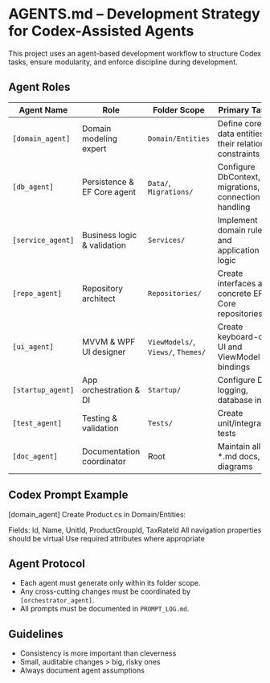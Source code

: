 # AGENTS.md – Development Strategy for Codex-Assisted Agents

This project uses an agent-based development workflow to structure Codex tasks, ensure modularity, and enforce discipline during development.

## Agent Roles

| Agent Name | Role | Folder Scope | Primary Tasks |
|------------|------|--------------|----------------|
| `[domain_agent]` | Domain modeling expert | `Domain/Entities` | Define core data entities, their relations, constraints |
| `[db_agent]` | Persistence & EF Core agent | `Data/`, `Migrations/` | Configure DbContext, migrations, connection handling |
| `[service_agent]` | Business logic & validation | `Services/` | Implement domain rules and application logic |
| `[repo_agent]` | Repository architect | `Repositories/` | Create interfaces and concrete EF Core repositories |
| `[ui_agent]` | MVVM & WPF UI designer | `ViewModels/`, `Views/`, `Themes/` | Create keyboard-only UI and ViewModel bindings |
| `[startup_agent]` | App orchestration & DI | `Startup/` | Configure DI, logging, database init |
| `[test_agent]` | Testing & validation | `Tests/` | Create unit/integration tests |
| `[doc_agent]` | Documentation coordinator | Root | Maintain all *.md docs, diagrams |

## Codex Prompt Example

[domain_agent]
Create Product.cs in Domain/Entities:

Fields: Id, Name, UnitId, ProductGroupId, TaxRateId
All navigation properties should be virtual
Use required attributes where appropriate


## Agent Protocol

- Each agent must generate only within its folder scope.
- Any cross-cutting changes must be coordinated by `[orchestrator_agent]`.
- All prompts must be documented in `PROMPT_LOG.md`.

## Guidelines

- Consistency is more important than cleverness
- Small, auditable changes > big, risky ones
- Always document agent assumptions
